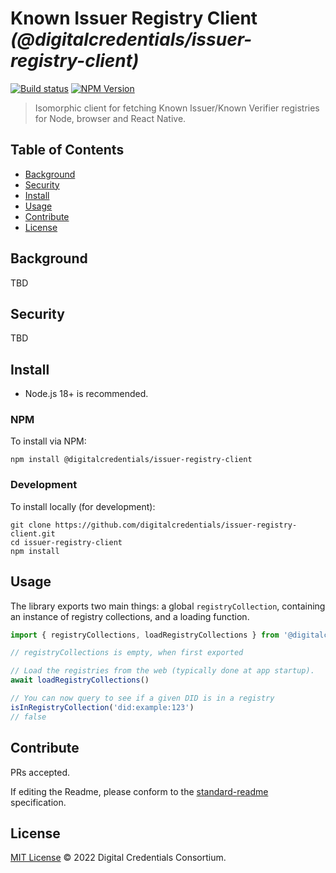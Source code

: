 # Known Issuer Registry Client _(@digitalcredentials/issuer-registry-client)_

[![Build status](https://img.shields.io/github/workflow/status/digitalcredentials/issuer-registry-client/Node.js%20CI)](https://github.com/digitalcredentials/issuer-registry-client/actions?query=workflow%3A%22Node.js+CI%22)
[![NPM Version](https://img.shields.io/npm/v/@digitalcredentials/issuer-registry-client.svg)](https://npm.im/@digitalcredentials/issuer-registry-client)

> Isomorphic client for fetching Known Issuer/Known Verifier registries for Node, browser and React Native.

## Table of Contents

- [Background](#background)
- [Security](#security)
- [Install](#install)
- [Usage](#usage)
- [Contribute](#contribute)
- [License](#license)

## Background

TBD

## Security

TBD

## Install

- Node.js 18+ is recommended.

### NPM

To install via NPM:

```
npm install @digitalcredentials/issuer-registry-client
```

### Development

To install locally (for development):

```
git clone https://github.com/digitalcredentials/issuer-registry-client.git
cd issuer-registry-client
npm install
```

## Usage

The library exports two main things: a global `registryCollection`, containing 
an instance of registry collections, and a loading function.

```js
import { registryCollections, loadRegistryCollections } from '@digitalcredentials/issuer-registry-client'

// registryCollections is empty, when first exported

// Load the registries from the web (typically done at app startup).
await loadRegistryCollections()

// You can now query to see if a given DID is in a registry
isInRegistryCollection('did:example:123')
// false
```

## Contribute

PRs accepted.

If editing the Readme, please conform to the
[standard-readme](https://github.com/RichardLitt/standard-readme) specification.

## License

[MIT License](LICENSE.md) © 2022 Digital Credentials Consortium.

